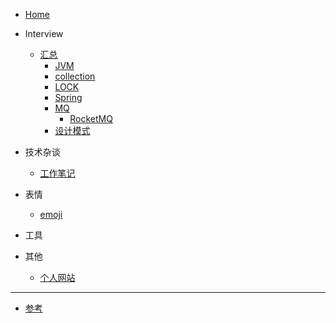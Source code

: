 <!-- 左侧目录 -->

- [Home](./)



- Interview
  - [汇总](/docs/interview/README.md)
    - [JVM](/docs/interview/jvm/README.md)
    - [collection](/docs/interview/base/collection/README.md)
    - [LOCK](/docs/interview/base/README.md)
    - [Spring](/docs/interview/spring/README.md)
    - [MQ](/docs/interview/mq/README.md)
      - [RocketMQ](/docs/interview/mq/rocketmq/README.md)
    - [设计模式](/docs/interview/design/README.md)
- 技术杂谈
  - [工作笔记](/docs/Java/WorkNotes.md)
  <!--- [快速入门](quick-start.md)-->

- 表情
    - [emoji](emoji-list.md)

- 工具  

- 其他
  - [个人网站](/docs/other/person_website/readme.md)
-----------------------------------

- [参考](reference-resources.md)
